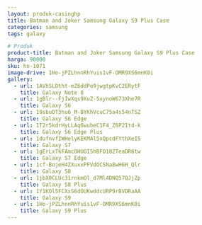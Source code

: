 ```yaml
---
layout: produk-casinghp
title: Batman and Joker Samsung Galaxy S9 Plus Case
categories: samsung
tags: galaxy

# Produk
product-title: Batman and Joker Samsung Galaxy S9 Plus Case
harga: 90000
sku: hn-1071
image-drive: 1Ho-jPZLhnnRhYuis1vF-OMR9XS6mnK0i
gallery:
  - url: 1AVhSLDtht-mZ6ddPo9jwgtpKvC2ERytF
    title: Galaxy Note 8
  - url: 1gBlr--FjIwXqs9XuZ-5xynoW673Xhe7R
    title: Galaxy S6
  - url: 19sbuOT3hu6_M-BYKhVcuC75a4s54nTSZ
    title: Galaxy S6 Edge
  - url: 1T2r5kdrHyLLAq6wubeC1F4_Z6P2Itd-k
    title: Galaxy S6 Edge Plus
  - url: 1dufnvfIWHelyKEKMAl5xQpcdFYthXeI5
    title: Galaxy S7
  - url: 1gErLxTkFAmc0HUOI5hBFO18ZTeaDR6tw
    title: Galaxy S7 Edge
  - url: 1cf-BojeH4ZXuxxPFVdOCSNa8wH6H_Qlr
    title: Galaxy S8
  - url: 1jbX0CLUc31rnkmOl_d7Ml4DNQ57QJjZp
    title: Galaxy S8 Plus
  - url: 1Y1KOl5FCXxS6dOUKwddcURP9rBVDRaAA
    title: Galaxy S9
  - url: 1Ho-jPZLhnnRhYuis1vF-OMR9XS6mnK0i
    title: Galaxy S9 Plus
---
```

